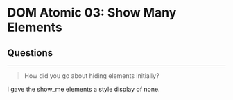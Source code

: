 # DOM Atomic 03: Show Many Elements

## Questions

---

> How did you go about hiding elements initially?

I gave the show_me elements a style display of none.